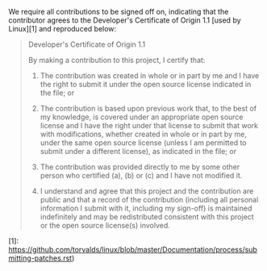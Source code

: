 We require all contributions to be signed off on, indicating that the
contributor agrees to the Developer's Certificate of Origin 1.1 [used
by Linux][1] and reproduced below:

> Developer's Certificate of Origin 1.1
> 
> By making a contribution to this project, I certify that:
> 
> 1. The contribution was created in whole or in part by me and I have
>    the right to submit it under the open source license indicated in
>    the file; or
> 
> 2. The contribution is based upon previous work that, to the best of
>    my knowledge, is covered under an appropriate open source license
>    and I have the right under that license to submit that work with
>    modifications, whether created in whole or in part by me, under
>    the same open source license (unless I am permitted to submit
>    under a different license), as indicated in the file; or
> 
> 3. The contribution was provided directly to me by some other person
>    who certified (a), (b) or (c) and I have not modified it.
> 
> 4. I understand and agree that this project and the contribution are
>    public and that a record of the contribution (including all
>    personal information I submit with it, including my sign-off) is
>    maintained indefinitely and may be redistributed consistent with
>    this project or the open source license(s) involved.


[1]: https://github.com/torvalds/linux/blob/master/Documentation/process/submitting-patches.rst)
